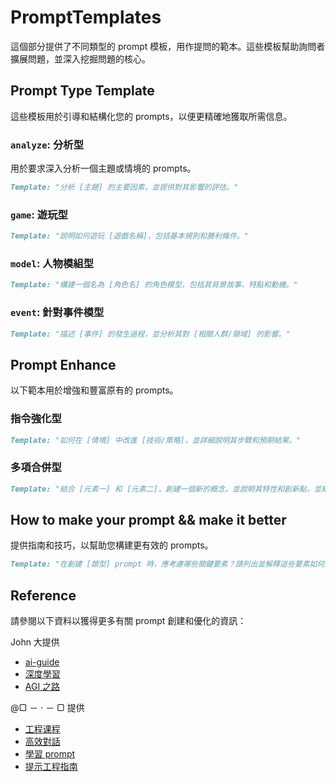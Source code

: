 # PromptTemplates

這個部分提供了不同類型的 prompt 模板，用作提問的範本。這些模板幫助詢問者擴展問題，並深入挖掘問題的核心。

## Prompt Type Template

這些模板用於引導和結構化您的 prompts，以便更精確地獲取所需信息。

### `analyze`: 分析型

用於要求深入分析一個主題或情境的 prompts。

```markdown
Template: "分析 [主題] 的主要因素，並提供對其影響的評估。"
```

### `game`: 遊玩型

```markdown
Template: "說明如何遊玩 [遊戲名稱]，包括基本規則和勝利條件。"
```

### `model`: 人物模組型

```markdown
Template: "構建一個名為 [角色名] 的角色模型，包括其背景故事、特點和動機。"
```

### `event`: 針對事件模型

```markdown
Template: "描述 [事件] 的發生過程，並分析其對 [相關人群/領域] 的影響。"
```

## Prompt Enhance

以下範本用於增強和豐富原有的 prompts。

### 指令強化型

```markdown
Template: "如何在 [情境] 中改進 [技術/策略]，並詳細說明其步驟和預期結果。"
```

### 多項合併型

```markdown
Template: "結合 [元素一] 和 [元素二]，創建一個新的概念，並說明其特性和創新點，並給出對比...。"
```

## How to make your prompt && make it better

提供指南和技巧，以幫助您構建更有效的 prompts。

```markdown
Template: "在創建 [類型] prompt 時，應考慮哪些關鍵要素？請列出並解釋這些要素如何影響 prompt 的效果。"
```

## Reference

請參閱以下資料以獲得更多有關 prompt 創建和優化的資訊：

John 大提供
- [ai-guide](https://ai-guide.future.mozilla.org/content/introduction/#if-youre-new-to-ai)
- [深度學習](https://zh.d2l.ai/index.html)
- [AGI 之路](https://waytoagi.feishu.cn/wiki/QPe5w5g7UisbEkkow8XcDmOpn8e)

@▢ － · － ▢ 提供
- [工程课程](https://learnprompting.org/zh-Hans/docs/trainable/discretized)
- [高效對話](https://gitlab.com/awesomeai/awesome-chatgpt-zh/-/blob/main/docs/ChatGPT_prompts.md)
- [學習 prompt](https://www.learnprompt.pro/docs/intro)
- [提示工程指南](https://www.promptingguide.ai/zh)


